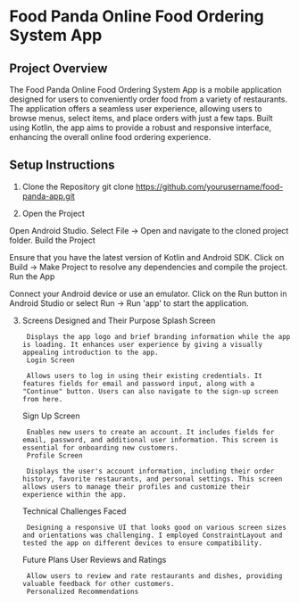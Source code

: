 # Food Panda Online Food Ordering System App

## Project Overview
The Food Panda Online Food Ordering System App is a mobile application designed for users to conveniently order food from a variety of restaurants. The application offers a seamless user experience, allowing users to browse menus, select items, and place orders with just a few taps. Built using Kotlin, the app aims to provide a robust and responsive interface, enhancing the overall online food ordering experience.

## Setup Instructions

1. Clone the Repository
   git clone https://github.com/yourusername/food-panda-app.git


2. Open the Project

Open Android Studio.
Select File -> Open and navigate to the cloned project folder.
Build the Project

Ensure that you have the latest version of Kotlin and Android SDK.
Click on Build -> Make Project to resolve any dependencies and compile the project.
Run the App

Connect your Android device or use an emulator.
Click on the Run button in Android Studio or select Run -> Run 'app' to start the application.

3. Screens Designed and Their Purpose
    Splash Screen

        Displays the app logo and brief branding information while the app is loading. It enhances user experience by giving a visually appealing introduction to the app.
        Login Screen

        Allows users to log in using their existing credentials. It features fields for email and password input, along with a "Continue" button. Users can also navigate to the sign-up screen from here.
    Sign Up Screen

        Enables new users to create an account. It includes fields for email, password, and additional user information. This screen is essential for onboarding new customers.
        Profile Screen

        Displays the user's account information, including their order history, favorite restaurants, and personal settings. This screen allows users to manage their profiles and customize their experience within the app.
    
    Technical Challenges Faced
 
        Designing a responsive UI that looks good on various screen sizes and orientations was challenging. I employed ConstraintLayout and tested the app on different devices to ensure compatibility.
    
    Future Plans
    User Reviews and Ratings

        Allow users to review and rate restaurants and dishes, providing valuable feedback for other customers.
        Personalized Recommendations

